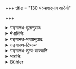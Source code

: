 +++
title = "130 पञ्चाशद्भाग आदेयो"

+++

<details><summary>गङ्गानथ-मूलानुवादः</summary>

In the case of cattle and gold the fiftieth part shall be taken by the King; and in the case of grains, the eighth, sixth or twelfth part.—(130)
</details>

<details><summary>मेधातिथिः</summary>

मूल्याधिकयोः **पशुहिरण्ययोः पञ्चाशद्भागो** ग्राह्यः । **धान्यानां** भागविशेषः सुकरदुष्करापेक्षया मन्तव्यः । पञ्चाशत्पूरणः पञ्चाशः । "विंशत्यादिभ्यः" (पाण् ५.२.५६) इति पक्षे तमट् । पञ्चशद्भाग इति पाठे द्विभागादिवत् संख्यान्तरम् ॥ ७.१३० ॥
</details>

<details><summary>गङ्गानथ-भाष्यानुवादः</summary>

‘*In the ease of cattle and gold*’—which are of high value—‘*the fiftieth part shall be taken by the Ring*’.

‘*In the case of grains*’—the exact share to be taken is to be determined in accordance with the greater or less labour involved in the producing of each kind.

‘*Pañcāśaḥ*’—the fiftieth; the affix being ‘*tamaṭ*’. If the reading be ‘*pañcāthadbhāgah*,’ it would be similar to such expressions as ‘*dvibhāga*’ (‘two parts’) and the like; and in that case it would stand for a totally different number (meaning ‘fifty parts’).—(130)
</details>

<details><summary>गङ्गानथ-टिप्पन्यः</summary>

The second half of this verse is quoted in *Vīramitrodaya* (Rājanīti, p. 262), which remarks that the option laid down is in view of the varying fertility of the soil and the consequent greater or less labour involved in cultivation; it explains ‘*dhānya*’ as standing for *Vrīhi*, *Yava* and so forth and adds that what is here mentioned is to be realised only from cultivators.
</details>

<details><summary>गङ्गानथ-तुल्य-वाक्यानि</summary>

See above, 10, 118 and 120.

*Gautama* (10.24, 25),—‘Cultivators should pay to the king a tax
amounting to one-tenth, one-eighth, or one-sixth of the produce. Some declare that there is a tax also on cattle and gold, *viz*., one-fifth of the stock.’

*Baudhāyana* (1.18.1).—‘The king shall protect his subjects, receiving
as his wage a sixth part of their incomes.’

*Vaśiṣṭha* (1.42).—‘A king who rules according to the sacred law may
take the sixth part of the wealth of his subjects.’

*Viṣṇu* (3.22-24).—‘He should lake from his subjects as taxes a sixth
part of every ear of the corn, and a sixth part of all other seeds;—two in the hundred, of cattle, gold and clothes.’

*Viṣṇudharmottara* (Vīramitrodaya-Rājanīti, p. 262).—‘Of awned grains,
the sixth part, of leguminous grains, the eighth part, shall be taken by the king as the tax.’

*Bṛhaspati* (Do., p. 263).—‘The cultivator shall pay to the king, (*a*)
the tenth, (*b*) eighth and (*c*) sixth parts of the produce (*a*) from fallow land (*b*) of the autumn crop and (*c*) the spring crop, respectively. “They shall pay taxes six-monthly or yearly, in accordance with the custom of *the country*; such is the eternal duty of cultivators.”

*Śukranīti* (4.2.212 *et. seq*.)—‘*Duty* is the king’s share received
from the buyer and the seller. The regions of the duty arc the market-place, streets and mines. Duties are to he levied on goods only once. The king should receive the thirty-second portion from the seller or buyer. The twentieth or the sixteenth part is not a drawback upon the price. The king shall not realise duty from the seller when he receives what is less than cost price for his commodity; he shall realise it from the buyer on finding him to be the gainer. Having ascertained the amount of produce from the measured plots of land, the king shall demand revenue, apportioning it among the cultivators. The king shall realise rent from the peasant in such a way as may not ruin him. The king should realise one-third, one-fourth, or one-half from places irrigated by tanks, canals and wells, by rains and by rivers respectively, he should have one-sixth from barren and rocky soils. If the king realises from one cultivator 100 silver *kārṣāpaṇas*, he should refund to him 20
*Karṣas*. For minerals, the king shall realise duty at the following
rates after deducting the expenses incurred:—Half of gold, one-third of silver, one-fourth of copper, one-sixth of zinc and iron, half of gems, half of glass and lead. He should realise one-third, one-fifth, one-seventh, one-tenth and one-twentieth from the collectors of grasses and foods. He should have one-eighth of the increase of goats, sheep, cows, buffaloes and horses, and one-sixteenth of the milk of buffaloes, she-goats, and ewes. Artists and artisans he shall make work for him one day in the fortnight. If the people start new industries or cultivate new lands, dig tanks, canals or wells, etc., the king should not demand anything from them until they have realised a profit double the amount spent by them. Having determined the land-revenue for each village, the king should receive it in advance from one rich man, or a guarantee of monthly or periodical payments. He should realise the one-thirty-second portion of the income of the money-lender. He should receive rents from houses and cultivated lands; also land-tax from shopkeepers; for the preservation and repairs of streets, he should realise dues from the users.’
</details>

<details><summary>भारुचिः</summary>

मूल्याधिकयोः पशुहिरण्ययोः **पञ्चाशद्भागो** ग्राह्यः । धान्यानां भागविशेषः सुकरापक्षया कल्प्यः ॥ ७.१३० ॥
</details>

<details><summary>Bühler</summary>

130	A fiftieth part of (the increments on) cattle and gold may be taken by the king, and the eighth, sixth, or twelfth part of the crops.
</details>
